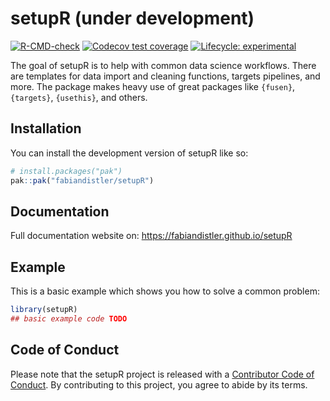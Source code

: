 
<!-- README.md is generated from README.Rmd. Please edit that file -->

# setupR (under development)

<!-- badges: start -->

[![R-CMD-check](https://github.com/fabiandistler/setupR/actions/workflows/R-CMD-check.yaml/badge.svg)](https://github.com/fabiandistler/setupR/actions/workflows/R-CMD-check.yaml)
[![Codecov test
coverage](https://codecov.io/gh/fabiandistler/setupR/branch/main/graph/badge.svg)](https://app.codecov.io/gh/fabiandistler/setupR?branch=main)
[![Lifecycle:
experimental](https://img.shields.io/badge/lifecycle-experimental-orange.svg)](https://lifecycle.r-lib.org/articles/stages.html#experimental)
<!-- badges: end -->

The goal of setupR is to help with common data science workflows. There
are templates for data import and cleaning functions, targets pipelines,
and more. The package makes heavy use of great packages like `{fusen}`,
`{targets}`, `{usethis}`, and others.

## Installation

You can install the development version of setupR like so:

``` r
# install.packages("pak")
pak::pak("fabiandistler/setupR")   
```

## Documentation

Full documentation website on: <https://fabiandistler.github.io/setupR>

## Example

This is a basic example which shows you how to solve a common problem:

``` r
library(setupR)
## basic example code TODO
```

## Code of Conduct

Please note that the setupR project is released with a [Contributor Code
of
Conduct](https://contributor-covenant.org/version/2/1/CODE_OF_CONDUCT.html).
By contributing to this project, you agree to abide by its terms.

